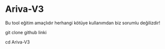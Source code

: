 # Ariva-V3
Bu tool eğitim amaçlıdır herhangi kötüye kullanımdan biz sorumlu değilizdir!

git clone github linki

cd Ariva-V3
